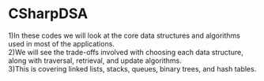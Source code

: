# CSharpDSA
1)In these codes we will look at the core data structures and algorithms used in most of the applications.  
2)We will see the trade-offs involved with choosing each data structure, along with traversal, retrieval, and update algorithms.  
3)This is covering linked lists, stacks, queues, binary trees, and hash tables.
